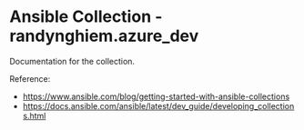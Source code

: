 # Ansible Collection - randynghiem.azure_dev

Documentation for the collection.

Reference:

* https://www.ansible.com/blog/getting-started-with-ansible-collections
* https://docs.ansible.com/ansible/latest/dev_guide/developing_collections.html
